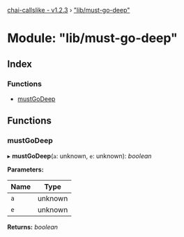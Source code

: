 [chai-callslike - v1.2.3](../README.md) › ["lib/must-go-deep"](_lib_must_go_deep_.md)

# Module: "lib/must-go-deep"

## Index

### Functions

* [mustGoDeep](_lib_must_go_deep_.md#mustgodeep)

## Functions

###  mustGoDeep

▸ **mustGoDeep**(`a`: unknown, `e`: unknown): *boolean*

**Parameters:**

Name | Type |
------ | ------ |
`a` | unknown |
`e` | unknown |

**Returns:** *boolean*
